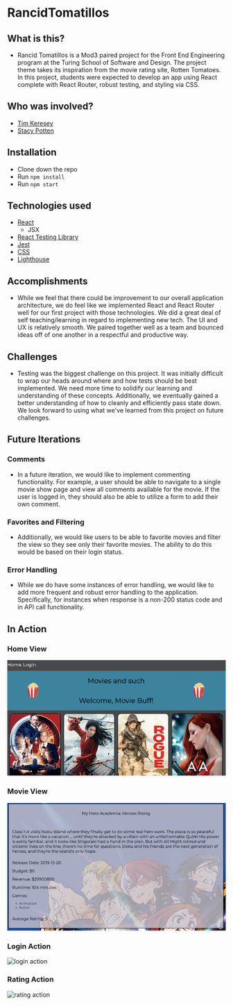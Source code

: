 # RancidTomatillos

## What is this?

- Rancid Tomatillos is a Mod3 paired project for the Front End Engineering program at the Turing School of Software and Design. The project theme takes its inspiration from the movie rating site, Rotten Tomatoes. In this project, students were expected to develop an app using React complete with React Router, robust testing, and styling via CSS.

## Who was involved?

- [Tim Keresey](https://github.com/timkeresey)
- [Stacy Potten](https://github.com/stacyp2006)

## Installation

- Clone down the repo
- Run `npm install`
- Run `npm start`

## Technologies used

- [React](https://reactjs.org/)
  - JSX
- [React Testing Library](https://testing-library.com/docs/react-testing-library/intro)
- [Jest](https://jestjs.io/)
- [CSS](https://en.wikipedia.org/wiki/CSS)
- [Lighthouse](https://developers.google.com/web/tools/lighthouse)

## Accomplishments

- While we feel that there could be improvement to our overall application architecture, we do feel like we implemented React and React Router well for our first project with those technologies. We did a great deal of self teaching/learning in regard to implementing new tech. The UI and UX is relatively smooth. We paired together well as a team and bounced ideas off of one another in a respectful and productive way.

## Challenges

- Testing was the biggest challenge on this project. It was initially difficult to wrap our heads around where and how tests should be best implemented. We need more time to solidify our learning and understanding of these concepts. Additionally, we eventually gained a better understanding of how to cleanly and efficiently pass state down. We look forward to using what we've learned from this project on future challenges.

## Future Iterations

### Comments

- In a future iteration, we would like to implement commenting functionality. For example, a user should be able to navigate to a single movie show page and view all comments available for the movie. If the user is logged in, they should also be able to utilize a form to add their own comment.

### Favorites and Filtering

- Additionally, we would like users to be able to favorite movies and filter the view so they see only their favorite movies. The ability to do this would be based on their login status.

### Error Handling

- While we do have some instances of error handling, we would like to add more frequent and robust error handling to the application. Specifically, for instances when response is a non-200 status code and in API call functionality.

## In Action

### Home View
![home view](./public/images/Homepage.png)

### Movie View
![movie view](./public/images/movieview.png)

### Login Action

![login action](https://media.giphy.com/media/E3s9ZUzEJnG0YgClbx/giphy.gif)

### Rating Action

![rating action](https://media.giphy.com/media/jTv9FyauMgDPZqf0gF/giphy.gif)
